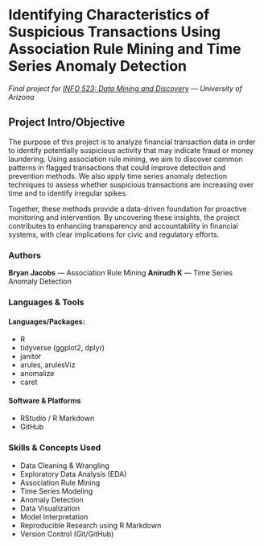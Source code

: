 # Identifying Characteristics of Suspicious Transactions Using Association Rule Mining and Time Series Anomaly Detection
*Final project for [INFO 523: Data Mining and Discovery](https://infosci.arizona.edu/course/info-523-data-mining-and-discovery) — University of Arizona*

## Project Intro/Objective
The purpose of this project is to analyze financial transaction data in order to identify potentially suspicious activity that may indicate fraud or money laundering. Using association rule mining, we aim to discover common patterns in flagged transactions that could improve detection and prevention methods. We also apply time series anomaly detection techniques to assess whether suspicious transactions are increasing over time and to identify irregular spikes. 

Together, these methods provide a data-driven foundation for proactive monitoring and intervention. By uncovering these insights, the project contributes to enhancing transparency and accountability in financial systems, with clear implications for civic and regulatory efforts.

### Authors
**Bryan Jacobs** — Association Rule Mining
**Anirudh K** — Time Series Anomaly Detection

### Languages & Tools
#### Languages/Packages:
* R
 * tidyverse (ggplot2, dplyr)
 * janitor
 * arules, arulesViz
 * anomalize
 * caret
#### Software & Platforms
* RStudio / R Markdown
* GitHub

### Skills & Concepts Used
* Data Cleaning & Wrangling
* Exploratory Data Analysis (EDA)
* Association Rule Mining
* Time Series Modeling
* Anomaly Detection
* Data Visualization
* Model Interpretation
* Reproducible Research using R Markdown
* Version Control (Git/GitHub)
